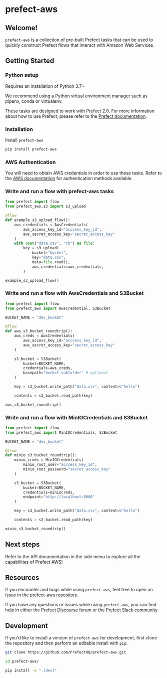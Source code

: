 # prefect-aws

## Welcome!

`prefect-aws` is a collection of pre-built Prefect tasks that can be used to quickly construct Prefect flows that interact with Amazon Web Services.

## Getting Started

### Python setup

Requires an installation of Python 3.7+

We recommend using a Python virtual environment manager such as pipenv, conda or virtualenv.

These tasks are designed to work with Prefect 2.0. For more information about how to use Prefect, please refer to the [Prefect documentation](https://orion-docs.prefect.io/).

### Installation

Install `prefect-aws`

```bash
pip install prefect-aws
```

### AWS Authentication

You will need to obtain AWS credentials in order to use these tasks. Refer to the [AWS documentation](https://docs.aws.amazon.com/cli/latest/userguide/cli-configure-quickstart.html) for authentication methods available.

### Write and run a flow with prefect-aws tasks
```python
from prefect import flow
from prefect_aws.s3 import s3_upload

@flow
def example_s3_upload_flow():
    aws_credentials = AwsCredentials(
        aws_access_key_id="acccess_key_id",
        aws_secret_access_key="secret_access_key"
    )
    with open("data.csv", "rb") as file:
        key = s3_upload(
            bucket="bucket",
            key="data.csv",
            data=file.read(),
            aws_credentials=aws_credentials,
        )

example_s3_upload_flow()
```

### Write and run a flow with AwsCredentials and S3Bucket

```python
from prefect import flow
from prefect_aws import AwsCredential, S3Bucket

BUCKET_NAME = "dev_bucket"

@flow
def aws_s3_bucket_roundtrip():
    aws_creds = AwsCredentials(
        aws_access_key_id="acccess_key_id",
        aws_secret_access_key="secret_access_key"
    )

    s3_bucket = S3Bucket(
        bucket=BUCKET_NAME,
        credentials=aws_creds,
        basepath="bucket-subfolder" # optional
    )

    key = s3_bucket.write_path("data.csv", content=b"hello")

    contents = s3_bucket.read_path(key)

aws_s3_bucket_roundtrip()
```

### Write and run a flow with MinIOCredentials and S3Bucket

```python
from prefect import flow
from prefect_aws import MinIOCredentials, S3Bucket

BUCKET_NAME = "dev_bucket"

@flow
def minio_s3_bucket_roundtrip():
    minio_creds = MinIOCredentials(
        minio_root_user="acccess_key_id",
        minio_root_password="secret_access_key"
    )

    s3_bucket = S3Bucket(
        bucket=BUCKET_NAME,
        credentials=miniocreds,
        endpoint="http://localhost:9000"
    )

    key = s3_bucket.write_path("data.csv", content=b"hello")

    contents = s3_bucket.read_path(key)

minio_s3_bucket_roundtrip()
```


## Next steps

Refer to the API documentation in the side menu to explore all the capabilities of Prefect AWS!

## Resources

If you encounter and bugs while using `prefect-aws`, feel free to open an issue in the [prefect-aws](https://github.com/PrefectHQ/prefect-aws) repository.

If you have any questions or issues while using `prefect-aws`, you can find help in either the [Prefect Discourse forum](https://discourse.prefect.io/) or the [Prefect Slack community](https://prefect.io/slack)

## Development

If you'd like to install a version of `prefect-aws` for development, first clone the repository and then perform an editable install with `pip`:

```bash
git clone https://github.com/PrefectHQ/prefect-aws.git

cd prefect-aws/

pip install -e ".[dev]"
```
